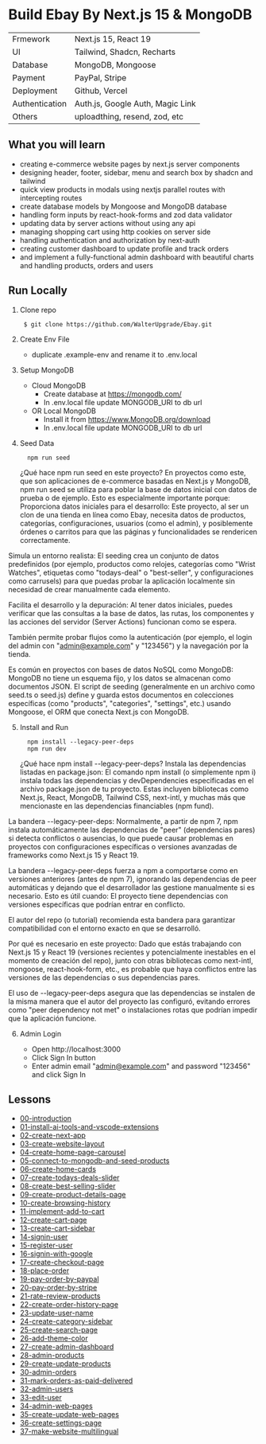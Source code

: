 # Build Ebay By Next.js 15 & MongoDB

|                |                                  |
| -------------- | -------------------------------- |
| Frmework       | Next.js 15, React 19             |
| UI             | Tailwind, Shadcn, Recharts       |
| Database       | MongoDB, Mongoose                |
| Payment        | PayPal, Stripe                   |
| Deployment     | Github, Vercel                   |
| Authentication | Auth.js, Google Auth, Magic Link |
| Others         | uploadthing, resend, zod, etc    |



## What you will learn

- creating e-commerce website pages by next.js server components
- designing header, footer, sidebar, menu and search box by shadcn and tailwind
- quick view products in modals using nextjs parallel routes with intercepting routes
- create database models by Mongoose and MongoDB database
- handling form inputs by react-hook-forms and zod data validator
- updating data by server actions without using any api
- managing shopping cart using http cookies on server side
- handling authentication and authorization by next-auth
- creating customer dashboard to update profile and track orders
- and implement a fully-functional admin dashboard with beautiful charts and handling products, orders and users

## Run Locally

1. Clone repo

   ```shell
    $ git clone https://github.com/WalterUpgrade/Ebay.git

2. Create Env File

   - duplicate .example-env and rename it to .env.local

3. Setup MongoDB

   - Cloud MongoDB
     - Create database at https://mongodb.com/
     - In .env.local file update MONGODB_URI to db url
   - OR Local MongoDB
     - Install it from https://www.MongoDB.org/download
     - In .env.local file update MONGODB_URI to db url

4. Seed Data

   ```shell
     npm run seed
   ```


   ¿Qué hace npm run seed en este proyecto?
En proyectos como este, que son aplicaciones de e-commerce basadas en Next.js y MongoDB, npm run seed se utiliza para poblar la base de datos inicial con datos de prueba o de ejemplo. Esto es especialmente importante porque:
Proporciona datos iniciales para el desarrollo:
Este proyecto, al ser un clon de una tienda en línea como Ebay, necesita datos de productos, categorías, configuraciones, usuarios (como el admin), y posiblemente órdenes o carritos para que las páginas y funcionalidades se rendericen correctamente.

Simula un entorno realista:
El seeding crea un conjunto de datos predefinidos (por ejemplo, productos como relojes, categorías como "Wrist Watches", etiquetas como "todays-deal" o "best-seller", y configuraciones como carrusels) para que puedas probar la aplicación localmente sin necesidad de crear manualmente cada elemento.

Facilita el desarrollo y la depuración:
Al tener datos iniciales, puedes verificar que las consultas a la base de datos, las rutas, los componentes y las acciones del servidor (Server Actions) funcionan como se espera.

También permite probar flujos como la autenticación (por ejemplo, el login del admin con "admin@example.com" y "123456") y la navegación por la tienda.

Es común en proyectos con bases de datos NoSQL como MongoDB:
MongoDB no tiene un esquema fijo, y los datos se almacenan como documentos JSON. El script de seeding (generalmente en un archivo como seed.ts o seed.js) define y guarda estos documentos en colecciones específicas (como "products", "categories", "settings", etc.) usando Mongoose, el ORM que conecta Next.js con MongoDB.



5. Install and Run

   ```shell
     npm install --legacy-peer-deps
     npm run dev
   ```


   ¿Qué hace npm install --legacy-peer-deps?
Instala las dependencias listadas en package.json:
El comando npm install (o simplemente npm i) instala todas las dependencias y devDependencies especificadas en el archivo package.json de tu proyecto. Estas incluyen bibliotecas como Next.js, React, MongoDB, Tailwind CSS, next-intl, y muchas más que mencionaste en las dependencias financiables (npm fund).

La bandera --legacy-peer-deps:
Normalmente, a partir de npm 7, npm instala automáticamente las dependencias de "peer" (dependencias pares) si detecta conflictos o ausencias, lo que puede causar problemas en proyectos con configuraciones específicas o versiones avanzadas de frameworks como Next.js 15 y React 19.

La bandera --legacy-peer-deps fuerza a npm a comportarse como en versiones anteriores (antes de npm 7), ignorando las dependencias de peer automáticas y dejando que el desarrollador las gestione manualmente si es necesario. Esto es útil cuando:
El proyecto tiene dependencias con versiones específicas que podrían entrar en conflicto.

El autor del repo (o tutorial) recomienda esta bandera para garantizar compatibilidad con el entorno exacto en que se desarrolló.

Por qué es necesario en este proyecto:
Dado que estás trabajando con Next.js 15 y React 19 (versiones recientes y potencialmente inestables en el momento de creación del repo), junto con otras bibliotecas como next-intl, mongoose, react-hook-form, etc., es probable que haya conflictos entre las versiones de las dependencias o sus dependencias pares.

El uso de --legacy-peer-deps asegura que las dependencias se instalen de la misma manera que el autor del proyecto las configuró, evitando errores como "peer dependency not met" o instalaciones rotas que podrían impedir que la aplicación funcione.




6. Admin Login

   - Open http://localhost:3000
   - Click Sign In button
   - Enter admin email "admin@example.com" and password "123456" and click Sign In

## Lessons

- [00-introduction](./lessons/00-introduction.md)
- [01-install-ai-tools-and-vscode-extensions](./lessons/01-install-ai-tools-and-vscode-extensions.md)
- [02-create-next-app](./lessons/02-create-next-app.md)
- [03-create-website-layout](./lessons/03-create-website-layout.md)
- [04-create-home-page-carousel](./lessons/04-create-home-page-carousel.md)
- [05-connect-to-mongodb-and-seed-products](./lessons/05-connect-to-mongodb-and-seed-products.md)
- [06-create-home-cards](./lessons/06-create-home-cards.md)
- [07-create-todays-deals-slider](./lessons/07-create-todays-deals-slider.md)
- [08-create-best-selling-slider](./lessons/08-create-best-selling-slider.md)
- [09-create-product-details-page](./lessons/09-create-product-details-page.md)
- [10-create-browsing-history](./lessons/10-create-browsing-history.md)
- [11-implement-add-to-cart](./lessons/11-implement-add-to-cart.md)
- [12-create-cart-page](./lessons/12-create-cart-page.md)
- [13-create-cart-sidebar](./lessons/13-create-cart-sidebar.md)
- [14-signin-user](./lessons/14-signin-user.md)
- [15-register-user](./lessons/15-register-user.md)
- [16-signin-with-google](./lessons/16-signin-with-google.md)
- [17-create-checkout-page](./lessons/17-create-checkout-page.md)
- [18-place-order](./lessons/18-place-order.md)
- [19-pay-order-by-paypal](./lessons/19-pay-order-by-paypal.md)
- [20-pay-order-by-stripe](./lessons/20-pay-order-by-stripe.md)
- [21-rate-review-products](./lessons/21-rate-review-products.md)
- [22-create-order-history-page](./lessons/22-create-order-history-page.md)
- [23-update-user-name](./lessons/23-update-user-name.md)
- [24-create-category-sidebar](./lessons/24-create-category-sidebar.md)
- [25-create-search-page](./lessons/25-create-search-page.md)
- [26-add-theme-color](./lessons/26-add-theme-color.md)
- [27-create-admin-dashboard](./lessons/27-create-admin-dashboard.md)
- [28-admin-products](./lessons/28-admin-products.md)
- [29-create-update-products](./lessons/29-create-update-products.md)
- [30-admin-orders](./lessons/30-admin-orders.md)
- [31-mark-orders-as-paid-delivered](./lessons/31-mark-orders-as-paid-delivered.md)
- [32-admin-users](./lessons/32-admin-users.md)
- [33-edit-user](./lessons/33-edit-user.md)
- [34-admin-web-pages](./lessons/34-admin-web-pages.md)
- [35-create-update-web-pages](./lessons/35-create-update-web-pages.md)
- [36-create-settings-page](./lessons/36-create-settings-page.md)
- [37-make-website-multilingual](./lessons/37-make-website-multilingual.md)

